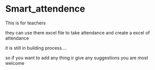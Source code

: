 # Smart_attendence
This is for teachers

they can use there excel file to take attendance and create a excel of attendance

it is still in building process....

so if you want to add any thing ir give any suggestions you are most welcome
